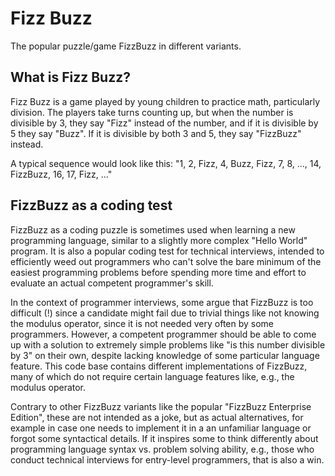 # Fizz Buzz

The popular puzzle/game FizzBuzz in different variants.

## What is Fizz Buzz?

Fizz Buzz is a game played by young children to practice math, particularly division. The players take turns counting up, but when the number is divisible by 3, they say "Fizz" instead of the number, and if it is divisible by 5 they say "Buzz". If it is divisible by both 3 and 5, they say "FizzBuzz" instead.

A typical sequence would look like this: "1, 2, Fizz, 4, Buzz, Fizz, 7, 8, ..., 14, FizzBuzz, 16, 17, Fizz, ..."

## FizzBuzz as a coding test

FizzBuzz as a coding puzzle is sometimes used when learning a new programming language, similar to a slightly more complex "Hello World" program. It is also a popular coding test for technical interviews, intended to efficiently weed out programmers who can't solve the bare minimum of the easiest programming problems before spending more time and effort to evaluate an actual competent programmer's skill.

In the context of programmer interviews, some argue that FizzBuzz is too difficult (!) since a candidate might fail due to trivial things like not knowing the modulus operator, since it is not needed very often by some programmers. However, a competent programmer should be able to come up with a solution to extremely simple problems like "is this number divisible by 3" on their own, despite lacking knowledge of some particular language feature. This code base contains different implementations of FizzBuzz, many of which do not require certain language features like, e.g., the modulus operator.

Contrary to other FizzBuzz variants like the popular "FizzBuzz Enterprise Edition", these are not intended as a joke, but as actual alternatives, for example in case one needs to implement it in a an unfamiliar language or forgot some syntactical details. If it inspires some to think differently about programming language syntax vs. problem solving ability, e.g., those who conduct technical interviews for entry-level programmers, that is also a win.
